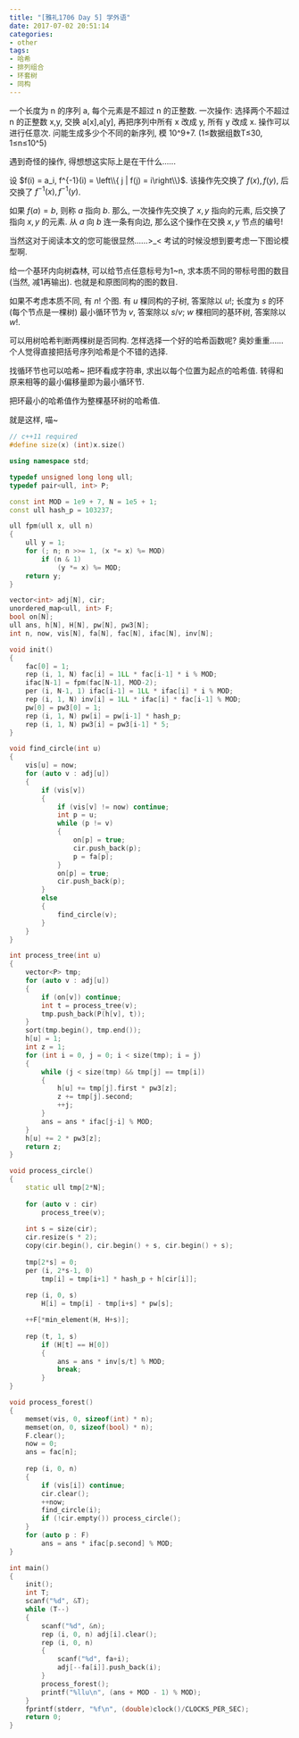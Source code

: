 ```yaml
---
title: "[雅礼1706 Day 5] 学外语"
date: 2017-07-02 20:51:14
categories:
- other
tags:
- 哈希
- 排列组合
- 环套树
- 同构
---
```

一个长度为 n 的序列 a, 每个元素是不超过 n 的正整数. 一次操作: 选择两个不超过 n 的正整数 x,y, 交换 a[x],a[y], 再把序列中所有 x 改成 y, 所有 y 改成 x. 操作可以进行任意次. 问能生成多少个不同的新序列, 模 10^9+7. (1&le;数据组数T&le;30, 1&le;n&le;10^5)
<!--more-->
遇到奇怪的操作, 得想想这实际上是在干什么......

设 $f(i) = a_i, f^{-1}(i) = \left\\{ j | f(j) = i\right\\}$. 该操作先交换了 $f(x),f(y)$, 后交换了 $f^{-1}(x),f^{-1}(y)$.

如果 $f(a) = b$, 则称 $a$ 指向 $b$. 那么, 一次操作先交换了 $x,y$ 指向的元素, 后交换了指向 $x,y$ 的元素. 从 $a$ 向 $b$ 连一条有向边, 那么这个操作在交换 $x,y$ 节点的编号!

当然这对于阅读本文的您可能很显然......>_< 考试的时候没想到要考虑一下图论模型啊.

给一个基环内向树森林, 可以给节点任意标号为1~n, 求本质不同的带标号图的数目 (当然, 减1再输出). 也就是和原图同构的图的数目.

如果不考虑本质不同, 有 $n!$ 个图. 有 $u$ 棵同构的子树, 答案除以 $u!$; 长度为 $s$ 的环 (每个节点是一棵树) 最小循环节为 $v$, 答案除以 $s/v$; $w$ 棵相同的基环树, 答案除以 $w!$.

可以用树哈希判断两棵树是否同构. 怎样选择一个好的哈希函数呢? 奥妙重重......个人觉得直接把括号序列哈希是个不错的选择.

找循环节也可以哈希~ 把环看成字符串, 求出以每个位置为起点的哈希值. 转得和原来相等的最小偏移量即为最小循环节.

把环最小的哈希值作为整棵基环树的哈希值.

就是这样, 喵~

```cpp
// c++11 required
#define size(x) (int)x.size()

using namespace std;

typedef unsigned long long ull;
typedef pair<ull, int> P;

const int MOD = 1e9 + 7, N = 1e5 + 1;
const ull hash_p = 103237;

ull fpm(ull x, ull n)
{
	ull y = 1;
	for (; n; n >>= 1, (x *= x) %= MOD)
		if (n & 1)
			(y *= x) %= MOD;
	return y;
}

vector<int> adj[N], cir;
unordered_map<ull, int> F;
bool on[N];
ull ans, h[N], H[N], pw[N], pw3[N];
int n, now, vis[N], fa[N], fac[N], ifac[N], inv[N];

void init()
{
	fac[0] = 1;
	rep (i, 1, N) fac[i] = 1LL * fac[i-1] * i % MOD;
	ifac[N-1] = fpm(fac[N-1], MOD-2);
	per (i, N-1, 1) ifac[i-1] = 1LL * ifac[i] * i % MOD;
	rep (i, 1, N) inv[i] = 1LL * ifac[i] * fac[i-1] % MOD;
	pw[0] = pw3[0] = 1;
	rep (i, 1, N) pw[i] = pw[i-1] * hash_p;
	rep (i, 1, N) pw3[i] = pw3[i-1] * 5;
}

void find_circle(int u)
{
	vis[u] = now;
	for (auto v : adj[u])
	{
		if (vis[v])
		{
			if (vis[v] != now) continue;
			int p = u;
			while (p != v)
			{
				on[p] = true;
				cir.push_back(p);
				p = fa[p];
			}
			on[p] = true;
			cir.push_back(p);
		}
		else
		{
			find_circle(v);
		}
	}
}

int process_tree(int u)
{
	vector<P> tmp;
	for (auto v : adj[u])
	{
		if (on[v]) continue;
		int t = process_tree(v);
		tmp.push_back(P(h[v], t));
	}
	sort(tmp.begin(), tmp.end());
	h[u] = 1;
	int z = 1;
	for (int i = 0, j = 0; i < size(tmp); i = j)
	{
		while (j < size(tmp) && tmp[j] == tmp[i])
		{
			h[u] += tmp[j].first * pw3[z];
			z += tmp[j].second;
			++j;
		}
		ans = ans * ifac[j-i] % MOD;
	}
	h[u] += 2 * pw3[z];
	return z;
}

void process_circle()
{
	static ull tmp[2*N];
	
	for (auto v : cir)
		process_tree(v);
	
	int s = size(cir);
	cir.resize(s * 2);
	copy(cir.begin(), cir.begin() + s, cir.begin() + s);
	
	tmp[2*s] = 0;
	per (i, 2*s-1, 0)
		tmp[i] = tmp[i+1] * hash_p + h[cir[i]];
	
	rep (i, 0, s)
		H[i] = tmp[i] - tmp[i+s] * pw[s];

	++F[*min_element(H, H+s)];
	
	rep (t, 1, s)
		if (H[t] == H[0])
		{
			ans = ans * inv[s/t] % MOD;
			break;
		}
}

void process_forest()
{
	memset(vis, 0, sizeof(int) * n);
	memset(on, 0, sizeof(bool) * n);
	F.clear();
	now = 0;
	ans = fac[n];
	
	rep (i, 0, n)
	{
		if (vis[i]) continue;
		cir.clear();
		++now;
		find_circle(i);
		if (!cir.empty()) process_circle();
	}
	for (auto p : F)
		ans = ans * ifac[p.second] % MOD;
}

int main()
{
	init();
	int T;
	scanf("%d", &T);
	while (T--)
	{
		scanf("%d", &n);
		rep (i, 0, n) adj[i].clear();
		rep (i, 0, n)
		{
			scanf("%d", fa+i);
			adj[--fa[i]].push_back(i);
		}
		process_forest();
		printf("%llu\n", (ans + MOD - 1) % MOD);
	}
	fprintf(stderr, "%f\n", (double)clock()/CLOCKS_PER_SEC);
	return 0;
}
```
